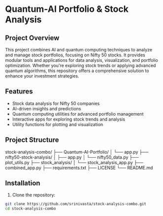 # Quantum-AI Portfolio & Stock Analysis

## Project Overview

This project combines AI and quantum computing techniques to analyze and manage stock portfolios, focusing on Nifty 50 stocks. It provides modular tools and applications for data analysis, visualization, and portfolio optimization. Whether you're exploring stock trends or applying advanced quantum algorithms, this repository offers a comprehensive solution to enhance your investment strategies.

## Features

- Stock data analysis for Nifty 50 companies
- AI-driven insights and predictions
- Quantum computing utilities for advanced portfolio management
- Interactive apps for exploring stock trends and analysis
- Utility functions for plotting and visualization

## Project Structure

stock-analysis-combo/
├── Quantum-AI-Portfolio/
│ └── app.py
├── nifty50-stock-analysis/
│ ├── app.py
│ └── nifty50_data.py
├── plot_utils.py
├── stock_analysis/
│ └── stock_analysis_app.py
├── combined_app.py
├── requirements.txt
├── LICENSE
└── README.md

## Installation

1. Clone the repository:

```bash
git clone https://github.com/srinivasta/stock-analysis-combo.git
cd stock-analysis-combo
